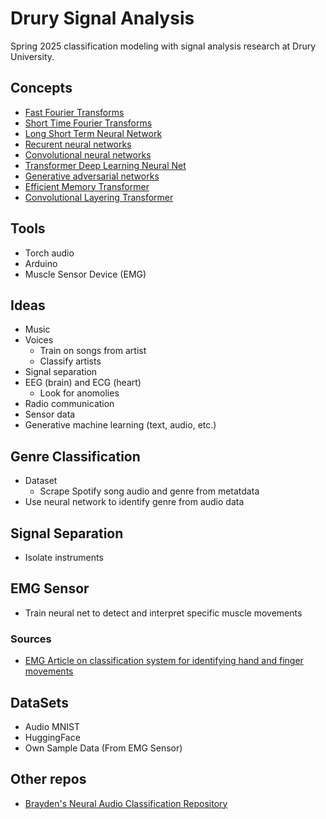 # Drury Signal Analysis

Spring 2025 classification modeling with signal analysis research at Drury University.

## Concepts
  * [Fast Fourier Transforms](https://en.wikipedia.org/wiki/Fourier_transform)
  * [Short Time Fourier Transforms](https://en.wikipedia.org/wiki/Short-time_Fourier_transform)
  * [Long Short Term Neural Network](https://arxiv.org/pdf/1706.03762)
  * [Recurent neural networks](https://www.ibm.com/topics/recurrent-neural-networks)
  * [Convolutional neural networks](https://en.wikipedia.org/wiki/Convolutional_neural_network)
  * [Transformer Deep Learning Neural Net](https://arxiv.org/pdf/1706.03762)
  * [Generative adversarial networks](https://en.wikipedia.org/wiki/Generative_adversarial_network)
  * [Efficient Memory Transformer](https://arxiv.org/pdf/2010.10759)
  * [Convolutional Layering Transformer](https://arxiv.org/pdf/2209.14868)


 ## Tools
   * Torch audio
   * Arduino
   * Muscle Sensor Device (EMG)

## Ideas 
   * Music
   * Voices
      * Train on songs from artist
      * Classify artists
   * Signal separation
  * EEG (brain) and ECG (heart)
    * Look for anomolies
  * Radio communication
  * Sensor data
  * Generative machine learning (text, audio, etc.)

## Genre Classification
  * Dataset
    * Scrape Spotify song audio and genre from metatdata
  * Use neural network to identify genre from audio data

## Signal Separation
 * Isolate instruments

## EMG Sensor
 * Train neural net to detect and interpret specific muscle movements
### Sources
 * [EMG Article on classification system for identifying hand and finger movements](https://www.sciencedirect.com/science/article/pii/S2772442522000661#:~:text=Abstract,of%20study%20in%20the%20future.)

## DataSets
 * Audio MNIST
 * HuggingFace
 * Own Sample Data (From EMG Sensor)

## Other repos
 * [Brayden's Neural Audio Classification Repository](https://github.com/braydenoneal/neural-audio-classification)
